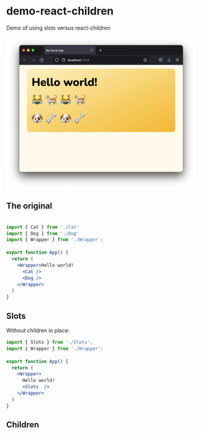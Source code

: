 # demo-react-children
Demo of using slots versus react-children

![design](./img/design.png)


## The original


```jsx

import { Cat } from './Cat'
import { Dog } from './Dog'
import { Wrapper } from './Wrapper';

export function App() {
  return (
    <Wrapper>Hello world!
      <Cat />
      <Dog />
    </Wrapper>
  )
}
```

## Slots

Without children in place: 

```jsx
import { Slots } from './Slots';
import { Wrapper } from './Wrapper';

export function App() {
  return (
    <Wrapper>
      Hello world!
      <Slots  />
    </Wrapper>
  )
}
```

## Children

